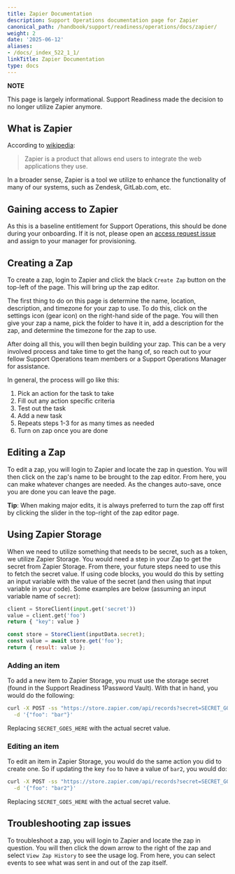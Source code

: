 ```yaml
---
title: Zapier Documentation
description: Support Operations documentation page for Zapier
canonical_path: /handbook/support/readiness/operations/docs/zapier/
weight: 2
date: '2025-06-12'
aliases:
- /docs/_index_522_1_1/
linkTitle: Zapier Documentation
type: docs
---
```


**NOTE**

This page is largely informational. Support Readiness made the decision to no
longer utilize Zapier anymore.

## What is Zapier

According to [wikipedia](https://en.wikipedia.org/wiki/Zapier):

> Zapier is a product that allows end users to integrate the web applications
> they use.

In a broader sense, Zapier is a tool we utilize to enhance the functionality of
many of our systems, such as Zendesk, GitLab.com, etc.

## Gaining access to Zapier

As this is a baseline entitlement for Support Operations, this should be done
during your onboarding. If it is not, please open an
[access request issue](https://gitlab.com/gitlab-com/team-member-epics/access-requests/-/issues)
and assign to your manager for provisioning.

## Creating a Zap

To create a zap, login to Zapier and click the black `Create Zap` button on the
top-left of the page. This will bring up the zap editor.

The first thing to do on this page is determine the name, location, description,
and timezone for your zap to use. To do this, click on the settings icon (gear
icon) on the right-hand side of the page. You will then give your zap a name,
pick the folder to have it in, add a description for the zap, and determine the
timezone for the zap to use.

After doing all this, you will then begin building your zap. This can be a very
involved process and take time to get the hang of, so reach out to your fellow
Support Operations team members or a Support Operations Manager for assistance.

In general, the process will go like this:

1. Pick an action for the task to take
1. Fill out any action specific criteria
1. Test out the task
1. Add a new task
1. Repeats steps 1-3 for as many times as needed
1. Turn on zap once you are done

## Editing a Zap

To edit a zap, you will login to Zapier and locate the zap in question. You will
then click on the zap's name to be brought to the zap editor. From here, you can
make whatever changes are needed. As the changes auto-save, once you are done
you can leave the page.

**Tip**: When making major edits, it is always preferred to turn the zap off
first by clicking the slider in the top-right of the zap editor page.

## Using Zapier Storage

When we need to utilize something that needs to be secret, such as a token, we
utilize Zapier Storage. You would need a step in your Zap to get the secret from
Zapier Storage. From there, your future steps need to use this to fetch the
secret value. If using code blocks, you would do this by setting an input
variable with the value of the secret (and then using that input variable in
your code). Some examples are below (assuming an input variable name of
`secret`):

```python
client = StoreClient(input.get('secret'))
value = client.get('foo')
return { "key": value }
```

```javascript
const store = StoreClient(inputData.secret);
const value = await store.get('foo');
return { result: value };
```

### Adding an item

To add a new item to Zapier Storage, you must use the storage secret (found in
the Support Readiness 1Password Vault). With that in hand, you would do the
following:

```bash
curl -X POST -ss "https://store.zapier.com/api/records?secret=SECRET_GOES_HERE" \
  -d '{"foo": "bar"}'
```

Replacing `SECRET_GOES_HERE` with the actual secret value.

### Editing an item

To edit an item in Zapier Storage, you would do the same action you did to
create one. So if updating the key `foo` to have a value of `bar2`, you would
do:

```bash
curl -X POST -ss "https://store.zapier.com/api/records?secret=SECRET_GOES_HERE" \
  -d '{"foo": "bar2"}'
```

Replacing `SECRET_GOES_HERE` with the actual secret value.

## Troubleshooting zap issues

To troubleshoot a zap, you will login to Zapier and locate the zap in question.
You will then click the down arrow to the right of the zap and select
`View Zap History` to see the usage log. From here, you can select events to see
what was sent in and out of the zap itself.
